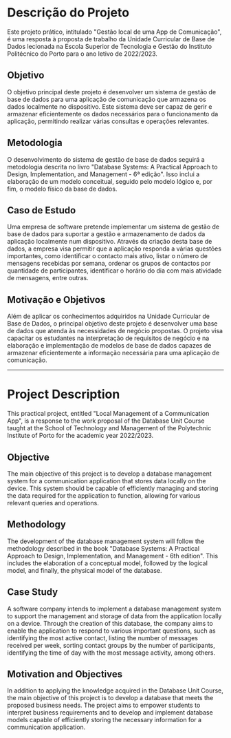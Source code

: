 # Descrição do Projeto

Este projeto prático, intitulado "Gestão local de uma App de Comunicação", é uma resposta à proposta de trabalho da Unidade Curricular de Base de Dados lecionada na Escola Superior de Tecnologia e Gestão do Instituto Politécnico do Porto para o ano letivo de 2022/2023.

## Objetivo

O objetivo principal deste projeto é desenvolver um sistema de gestão de base de dados para uma aplicação de comunicação que armazena os dados localmente no dispositivo. Este sistema deve ser capaz de gerir e armazenar eficientemente os dados necessários para o funcionamento da aplicação, permitindo realizar várias consultas e operações relevantes.

## Metodologia

O desenvolvimento do sistema de gestão de base de dados seguirá a metodologia descrita no livro "Database Systems: A Practical Approach to Design, Implementation, and Management - 6ª edição". Isso inclui a elaboração de um modelo conceitual, seguido pelo modelo lógico e, por fim, o modelo físico da base de dados.

## Caso de Estudo

Uma empresa de software pretende implementar um sistema de gestão de base de dados para suportar a gestão e armazenamento de dados da aplicação localmente num dispositivo. Através da criação desta base de dados, a empresa visa permitir que a aplicação responda a várias questões importantes, como identificar o contacto mais ativo, listar o número de mensagens recebidas por semana, ordenar os grupos de contactos por quantidade de participantes, identificar o horário do dia com mais atividade de mensagens, entre outras.

## Motivação e Objetivos

Além de aplicar os conhecimentos adquiridos na Unidade Curricular de Base de Dados, o principal objetivo deste projeto é desenvolver uma base de dados que atenda às necessidades de negócio propostas. O projeto visa capacitar os estudantes na interpretação de requisitos de negócio e na elaboração e implementação de modelos de base de dados capazes de armazenar eficientemente a informação necessária para uma aplicação de comunicação.

-------

# Project Description

This practical project, entitled "Local Management of a Communication App", is a response to the work proposal of the Database Unit Course taught at the School of Technology and Management of the Polytechnic Institute of Porto for the academic year 2022/2023.

## Objective

The main objective of this project is to develop a database management system for a communication application that stores data locally on the device. This system should be capable of efficiently managing and storing the data required for the application to function, allowing for various relevant queries and operations.

## Methodology

The development of the database management system will follow the methodology described in the book "Database Systems: A Practical Approach to Design, Implementation, and Management - 6th edition". This includes the elaboration of a conceptual model, followed by the logical model, and finally, the physical model of the database.

## Case Study

A software company intends to implement a database management system to support the management and storage of data from the application locally on a device. Through the creation of this database, the company aims to enable the application to respond to various important questions, such as identifying the most active contact, listing the number of messages received per week, sorting contact groups by the number of participants, identifying the time of day with the most message activity, among others.

## Motivation and Objectives

In addition to applying the knowledge acquired in the Database Unit Course, the main objective of this project is to develop a database that meets the proposed business needs. The project aims to empower students to interpret business requirements and to develop and implement database models capable of efficiently storing the necessary information for a communication application.

